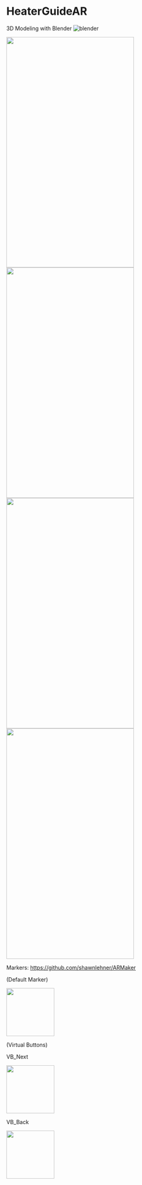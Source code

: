 # HeaterGuideAR

3D Modeling with Blender
![blender](https://user-images.githubusercontent.com/21102697/52620903-cf0d2880-2e9d-11e9-8126-3b0eb982239e.png)

<img src="https://user-images.githubusercontent.com/21102697/55203082-0f143a80-51c2-11e9-8913-6fd04f5871ba.jpeg" width="333" height="600">

<img src="https://user-images.githubusercontent.com/21102697/52621220-a20d4580-2e9e-11e9-92f9-21074ab671e8.jpeg" width="333" height="600">

<img src="https://user-images.githubusercontent.com/21102697/61591073-d7426000-abc1-11e9-8c2a-1d2b973a98f9.jpeg" width="333" height="600">

<img src="https://user-images.githubusercontent.com/21102697/61591074-d7426000-abc1-11e9-973e-09b9709396b8.jpg" width="333" height="600">


Markers:
https://github.com/shawnlehner/ARMaker

(Default Marker)

<img src="https://user-images.githubusercontent.com/21102697/52436610-a509de00-2b0c-11e9-8506-4517dcfcaadf.jpg" width="125" height="125">

(Virtual Buttons)

VB_Next

<img src="https://user-images.githubusercontent.com/21102697/52436696-d84c6d00-2b0c-11e9-993d-2f1e9a17530d.jpg" width="125" height="125">


VB_Back

<img src="https://user-images.githubusercontent.com/21102697/52436740-f4500e80-2b0c-11e9-9cb0-7029192ab496.jpg" width="125" height="125">


